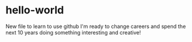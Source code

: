 # hello-world
New file to learn to use github
I'm ready to change careers and spend the next 10 years doing something interesting and creative!
